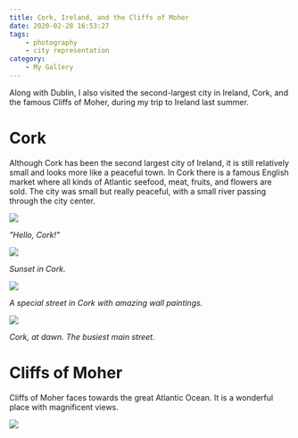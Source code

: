```yaml
---
title: Cork, Ireland, and the Cliffs of Moher
date: 2020-02-28 16:53:27
tags: 
    - photography 
    - city representation
category: 
    - My Gallery
---
```


Along with Dublin, I also visited the second-largest city in Ireland, Cork, and the famous Cliffs of Moher, during my trip to Ireland last summer. 

<!-- more -->

# Cork

Although Cork has been the second largest city of Ireland, it is still relatively small and looks more like a peaceful town. In Cork there is a famous English market where all kinds of Atlantic seefood, meat, fruits, and flowers are sold. The city was small but really peaceful, with a small river passing through the city center.

![](/images/RZH37644.jpg)

*"Hello, Cork!"*

![](/images/190823_RZH3774.jpg)

*Sunset in Cork.*

![](/images/190823_RZH3780.jpg)

*A special street in Cork with amazing wall paintings.*

![](/images/190823_RZH3804.jpg)

*Cork, at dawn. The busiest main street.*

# Cliffs of Moher

Cliffs of Moher faces towards the great Atlantic Ocean. It is a wonderful place with magnificent views.

![](/images/RZH38723.jpg)
